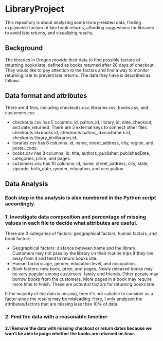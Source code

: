 # LibraryProject
This repository is about analyzing some library-related data, finding explainable factors of late book returns, affording suggestions for libraries to avoid late returns, and visualizing results.

## Background
The libraries in Oregon provide their data to find possible factors of returning books late, defined as books returned after 28 days of checkout. They would like to pay attention to the factors and find a way to monitor returning rate to prevent late returns. The data they have is described as follows.

## Data format and attributes
There are 4 files, including checkouts.csv, libraries.csv, books.csv, and customers.csv.
- checkouts.csv has 5 columns: id, patron_id, library_id, date_checkout, and date_returned. 
  There are 3 external keys to connect other files: checkouts.id=books.id, checkouts.patron_id=customers.id, checkouts.library_id=libraries.id.
- libraries.csv has 6 columns: id, name, street_address, city, region, and postal_code.
- books.csv has 8 columns:  id, title, authors, publisher, publishedDate, categories, price, and pages.
- customers.csv has 10 columns: id, name, street_address, city, state, zipcode, birth_date, gender, education, and occupation.

## Data Analysis
### Each step in the analysis is also numbered in the Python script accordingly.
### 1. Investigate data composition and percentage of missing values in each file to decide what attributes are useful. 
There are 3 categories of factors: geographical factors, human factors, and book factors. 
- Geographical factors: distance between home and the library. Customers may not pass by the library on their routine trips if they live away from it and tend to return books late.
- Human factors: age, gender, education level, and occupation.
- Book factors: new book, price, and pages. Newly released books may be very popular among customers' family and friends. Other people may borrow books from the customers. More pages in a book may require more time to finish. These are potential factors for returning books late.

If the majority of the data is missing, then it's not suitable to consider as a factor since the results may be misleading. Here, I only analyzed the attributes/factors that are missing less than 10% of data.
### 2. Find the data with a reasonable timeline
#### 2.1 Remove the data with missing checkout or return dates because we won't be able to judge whether the books are returned on time.
```
